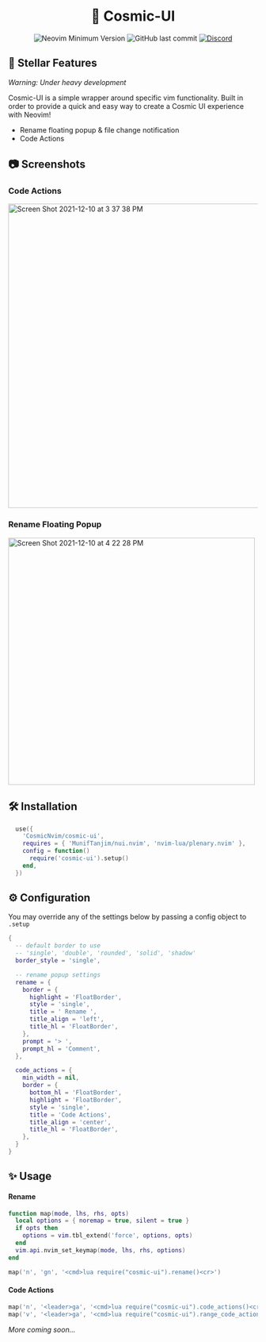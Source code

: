 <h1 align="center">💫 Cosmic-UI</h1>

<p align="center">
  <img alt="Neovim Minimum Version" src="https://img.shields.io/badge/Neovim-0.6.0+-blueviolet.svg?style=flat-square&logo=Neovim&logoColor=white)](https://github.com/neovim/neovim">
  <img alt="GitHub last commit" src="https://img.shields.io/github/last-commit/CosmicNvim/cosmic-ui?style=flat-square&logo=Github">
  <a href="https://discord.gg/EwdrKzVbvJ">
    <img alt="Discord" src="https://img.shields.io/discord/901609359291854899?style=flat-square&logo=Discord">
  </a>
</p>

## 🚀 Stellar Features

_Warning: Under heavy development_

Cosmic-UI is a simple wrapper around specific vim functionality. Built in order to provide a quick and easy way to create a Cosmic UI experience with Neovim!

- Rename floating popup & file change notification
- Code Actions

## 📷 Screenshots

### Code Actions

<img width="613" alt="Screen Shot 2021-12-10 at 3 37 38 PM" src="https://user-images.githubusercontent.com/3721204/145654798-84c88a69-414e-457b-b595-e76b767ea5d3.png">

### Rename Floating Popup

<img width="498" alt="Screen Shot 2021-12-10 at 4 22 28 PM" src="https://user-images.githubusercontent.com/3721204/145656501-e1aec4be-c8bc-4e59-8c2f-2d99d50bbea2.png">

## 🛠 Installation

```lua
  use({
    'CosmicNvim/cosmic-ui',
    requires = { 'MunifTanjim/nui.nvim', 'nvim-lua/plenary.nvim' },
    config = function()
      require('cosmic-ui').setup()
    end,
  })
```

## ⚙️ Configuration

You may override any of the settings below by passing a config object to `.setup`

```lua
{
  -- default border to use
  -- 'single', 'double', 'rounded', 'solid', 'shadow'
  border_style = 'single',

  -- rename popup settings
  rename = {
    border = {
      highlight = 'FloatBorder',
      style = 'single',
      title = ' Rename ',
      title_align = 'left',
      title_hl = 'FloatBorder',
    },
    prompt = '> ',
    prompt_hl = 'Comment',
  },

  code_actions = {
    min_width = nil,
    border = {
      bottom_hl = 'FloatBorder',
      highlight = 'FloatBorder',
      style = 'single',
      title = 'Code Actions',
      title_align = 'center',
      title_hl = 'FloatBorder',
    },
  }
}
```

## ✨ Usage

#### Rename

```lua
function map(mode, lhs, rhs, opts)
  local options = { noremap = true, silent = true }
  if opts then
    options = vim.tbl_extend('force', options, opts)
  end
  vim.api.nvim_set_keymap(mode, lhs, rhs, options)
end

map('n', 'gn', '<cmd>lua require("cosmic-ui").rename()<cr>')
```

#### Code Actions

```lua
map('n', '<leader>ga', '<cmd>lua require("cosmic-ui").code_actions()<cr>')
map('v', '<leader>ga', '<cmd>lua require("cosmic-ui").range_code_actions()<cr>')
```

_More coming soon..._
